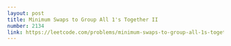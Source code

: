 ```yaml
---
layout: post
title: Minimum Swaps to Group All 1's Together II
number: 2134
link: https://leetcode.com/problems/minimum-swaps-to-group-all-1s-together-ii
---
```


